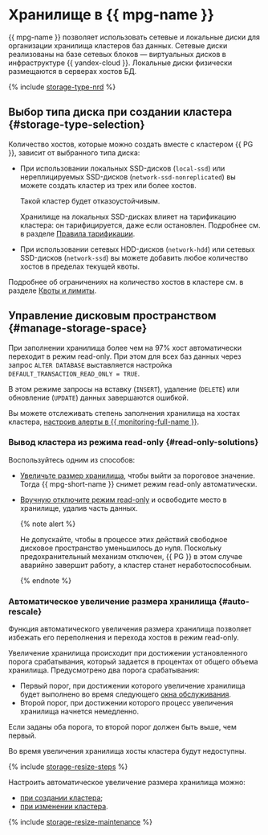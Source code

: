 # Хранилище в {{ mpg-name }}


{{ mpg-name }} позволяет использовать сетевые и локальные диски для организации хранилища кластеров баз данных. Сетевые диски реализованы на базе сетевых блоков — виртуальных дисков в инфраструктуре {{ yandex-cloud }}. Локальные диски физически размещаются в серверах хостов БД.

{% include [storage-type-nrd](../../_includes/mdb/mpg/storage-type.md) %}


## Выбор типа диска при создании кластера {#storage-type-selection}

Количество хостов, которые можно создать вместе с кластером {{ PG }}, зависит от выбранного типа диска:

* При использовании локальных SSD-дисков (`local-ssd`) или нереплицируемых SSD-дисков (`network-ssd-nonreplicated`) вы можете создать кластер из трех или более хостов.

    Такой кластер будет отказоустойчивым.

    Хранилище на локальных SSD-дисках влияет на тарификацию кластера: он тарифицируется, даже если остановлен. Подробнее см. в разделе [Правила тарификации](../pricing.md).

* При использовании сетевых HDD-дисков (`network-hdd`) или сетевых SSD-дисков (`network-ssd`) вы можете добавить любое количество хостов в пределах текущей квоты.

Подробнее об ограничениях на количество хостов в кластере см. в разделе [Квоты и лимиты](./limits.md).



## Управление дисковым пространством {#manage-storage-space}

При заполнении хранилища более чем на 97% хост автоматически переходит в режим read-only. При этом для всех баз данных через запрос `ALTER DATABASE` выставляется настройка `DEFAULT_TRANSACTION_READ_ONLY = TRUE`.

В этом режиме запросы на вставку (`INSERT`), удаление (`DELETE`) или обновление (`UPDATE`) данных завершаются ошибкой.


Вы можете отслеживать степень заполнения хранилища на хостах кластера, [настроив алерты в {{ monitoring-full-name }}](../operations/storage-space.md#set-alert).


### Вывод кластера из режима read-only {#read-only-solutions}

Воспользуйтесь одним из способов:

* [Увеличьте размер хранилища](../operations/storage-space.md#change-disk-size), чтобы выйти за пороговое значение. Тогда {{ mpg-short-name }} снимет режим read-only автоматически.

* [Вручную отключите режим read-only](../operations/storage-space.md#read-only-solutions) и освободите место в хранилище, удалив часть данных.

    {% note alert %}

    Не допускайте, чтобы в процессе этих действий свободное дисковое пространство уменьшилось до нуля. Поскольку предохранительный механизм отключен, {{ PG }} в этом случае аварийно завершит работу, а кластер станет неработоспособным.

    {% endnote %}

### Автоматическое увеличение размера хранилища {#auto-rescale}

Функция автоматического увеличения размера хранилища позволяет избежать его переполнения и перехода хостов в режим read-only.

Увеличение хранилища происходит при достижении установленного порога срабатывания, который задается в процентах от общего объема хранилища. Предусмотрено два порога срабатывания:

* Первый порог, при достижении которого увеличение хранилища будет выполнено во время следующего [окна обслуживания](maintenance.md#maintenance-window).
* Второй порог, при достижении которого процесс увеличения хранилища начнется немедленно.

Если заданы оба порога, то второй порог должен быть выше, чем первый.

Во время увеличения хранилища хосты кластера будут недоступны.

{% include [storage-resize-steps](../../_includes/mdb/mpg/storage-resize-steps.md) %}

Настроить автоматическое увеличение размера хранилища можно:

* [при создании кластера](../operations/cluster-create.md);
* [при изменении кластера](../operations/storage-space.md#disk-size-autoscale).

{% include [storage-resize-maintenance](../../_includes/mdb/mpg/storage-resize-maintenance.md) %}

